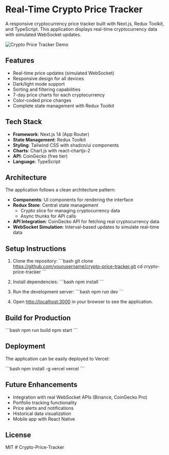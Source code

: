 # Real-Time Crypto Price Tracker

A responsive cryptocurrency price tracker built with Next.js, Redux Toolkit, and TypeScript. This application displays real-time cryptocurrency data with simulated WebSocket updates.

![Crypto Price Tracker Demo](demo.gif)

## Features

- Real-time price updates (simulated WebSocket)
- Responsive design for all devices
- Dark/light mode support
- Sorting and filtering capabilities
- 7-day price charts for each cryptocurrency
- Color-coded price changes
- Complete state management with Redux Toolkit

## Tech Stack

- **Framework**: Next.js 14 (App Router)
- **State Management**: Redux Toolkit
- **Styling**: Tailwind CSS with shadcn/ui components
- **Charts**: Chart.js with react-chartjs-2
- **API**: CoinGecko (free tier)
- **Language**: TypeScript

## Architecture

The application follows a clean architecture pattern:

- **Components**: UI components for rendering the interface
- **Redux Store**: Central state management
  - Crypto slice for managing cryptocurrency data
  - Async thunks for API calls
- **API Integration**: CoinGecko API for fetching real cryptocurrency data
- **WebSocket Simulation**: Interval-based updates to simulate real-time data

## Setup Instructions

1. Clone the repository:
   \`\`\`bash
   git clone https://github.com/yourusername/crypto-price-tracker.git
   cd crypto-price-tracker
   \`\`\`

2. Install dependencies:
   \`\`\`bash
   npm install
   \`\`\`

3. Run the development server:
   \`\`\`bash
   npm run dev
   \`\`\`

4. Open [http://localhost:3000](http://localhost:3000) in your browser to see the application.

## Build for Production

\`\`\`bash
npm run build
npm start
\`\`\`

## Deployment

The application can be easily deployed to Vercel:

\`\`\`bash
npm install -g vercel
vercel
\`\`\`

## Future Enhancements

- Integration with real WebSocket APIs (Binance, CoinGecko Pro)
- Portfolio tracking functionality
- Price alerts and notifications
- Historical data visualization
- Mobile app with React Native

## License

MIT
#   C r y p t o - P r i c e - T r a c k e r  
 